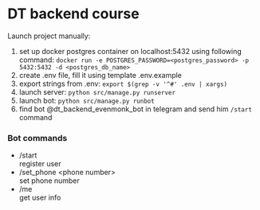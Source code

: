 # DT backend course

Launch project manually:
1. set up docker postgres container on localhost:5432 using following command:
`docker run -e POSTGRES_PASSWORD=<postgres_password> -p 5432:5432 -d <postgres_db_name>`
2. create .env file, fill it using template .env.example
3. export strings from .env: `export $(grep -v '^#' .env | xargs)`
4. launch server: `python src/manage.py runserver`
5. launch bot: `python src/manage.py runbot`
6. find bot @dt_backend_evenmonk_bot in telegram and send him `/start` command

### Bot commands  
- /start   
register user  
- /set_phone \<phone number>   
set phone number  
- /me     
get user info